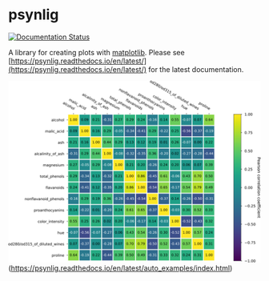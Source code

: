 # psynlig

[![Documentation Status](https://readthedocs.org/projects/psynlig/badge/?version=latest)](https://psynlig.readthedocs.io/en/latest/?badge=latest)


A library for creating plots with
[matplotlib](https://matplotlib.org/).
Please see
[https://psynlig.readthedocs.io/en/latest/](https://psynlig.readthedocs.io/en/latest/)
for the latest documentation.


![heatmap](examples/heat_correlation/heatmap_example.png)(https://psynlig.readthedocs.io/en/latest/auto_examples/index.html)
